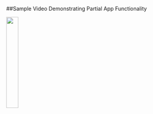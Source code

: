 ##Sample Video Demonstrating Partial App Functionality

<img src="Pocket/Media/AppDemo.gif" width = 25%>
